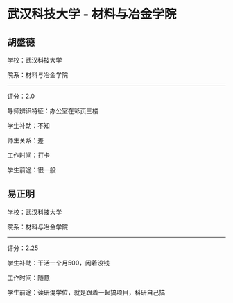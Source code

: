 # 武汉科技大学 - 材料与冶金学院

## 胡盛德

学校：武汉科技大学

院系：材料与冶金学院

* * *

评分：2.0

导师辨识特征：办公室在彩页三楼

学生补助：不知

师生关系：差

工作时间：打卡

学生前途：很一般

## 易正明

学校：武汉科技大学

院系：材料与冶金学院

* * *

评分：2.25

学生补助：干活一个月500，闲着没钱

工作时间：随意

学生前途：读研混学位，就是跟着一起搞项目，科研自己搞